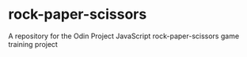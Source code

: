 # rock-paper-scissors
A repository for the Odin Project JavaScript rock-paper-scissors game training project
